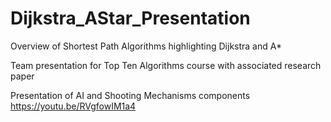 # Dijkstra_AStar_Presentation
Overview of Shortest Path Algorithms highlighting Dijkstra and A*

Team presentation for Top Ten Algorithms course with associated research paper

Presentation of AI and Shooting Mechanisms components https://youtu.be/RVgfowIM1a4
